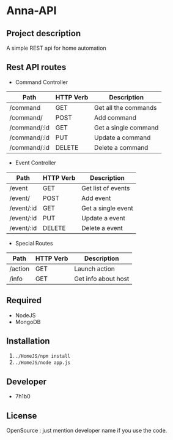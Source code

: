 Anna-API
=====================

## Project description

A simple REST api for home automation


## Rest API routes

* Command Controller

| Path            | HTTP Verb | Description                 
|-----------------|-----------|-----------------------------
| /command        | GET 	  | Get all the commands     
| /command/       | POST      | Add command     
| /command/:id    | GET       | Get a single command           
| /command/:id    | PUT       | Update a command   
| /command/:id    | DELETE    | Delete a command

* Event Controller

| Path            | HTTP Verb | Description                 
|-----------------|-----------|-----------------------------
| /event          | GET 	  | Get list of events  
| /event/         | POST      | Add event     
| /event/:id      | GET       | Get a single event           
| /event/:id      | PUT       | Update a event   
| /event/:id      | DELETE    | Delete a event

* Special Routes

| Path            | HTTP Verb | Description                 
|-----------------|-----------|-----------------------------
| /action	      | GET 	  | Launch action
| /info		      | GET 	  | Get info about host


## Required

* NodeJS
* MongoDB

## Installation

1. ```./HomeJS/npm install ```
2. ```./HomeJS/node app.js ```


## Developer

* 7h1b0


## License

OpenSource : just mention developer name if you use the code.
